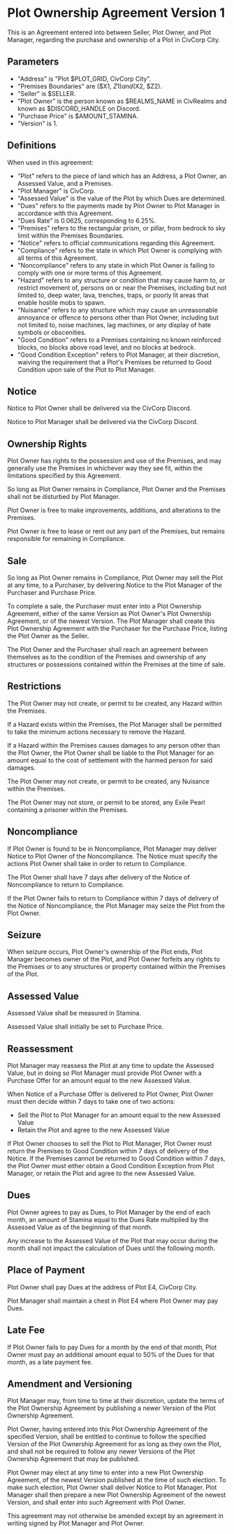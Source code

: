 # Plot Ownership Agreement Version 1

This is an Agreement entered into between Seller, Plot Owner, and Plot Manager, regarding the purchase and ownership of a Plot in CivCorp City.

## Parameters

- "Address" is "Plot $PLOT_GRID, CivCorp City".
- "Premises Boundaries" are ($X1, $Z1) and ($X2, $Z2).
- "Seller" is $SELLER.
- "Plot Owner" is the person known as $REALMS_NAME in CivRealms and known as $DISCORD_HANDLE on Discord.
- "Purchase Price" is $AMOUNT_STAMINA.
- "Version" is 1.

## Definitions

When used in this agreement:
- "Plot" refers to the piece of land which has an Address, a Plot Owner, an Assessed Value, and a Premises.
- "Plot Manager" is CivCorp.
- "Assessed Value" is the value of the Plot by which Dues are determined.
- "Dues" refers to the payments made by Plot Owner to Plot Manager in accordance with this Agreement.
- "Dues Rate" is 0.0625, corresponding to 6.25%.
- "Premises" refers to the rectangular prism, or pillar, from bedrock to sky limit within the Premises Boundaries.
- "Notice" refers to official communications regarding this Agreement.
- "Compliance" refers to the state in which Plot Owner is complying with all terms of this Agreement.
- "Noncompliance" refers to any state in which Plot Owner is failing to comply with one or more terms of this Agreement.
- "Hazard" refers to any structure or condition that may cause harm to, or restrict movement of, persons on or near the Premises, including but not limited to, deep water, lava, trenches, traps, or poorly lit areas that enable hostile mobs to spawn.
- "Nuisance" refers to any structure which may cause an unreasonable annoyance or offence to persons other than Plot Owner, including but not limited to, noise machines, lag machines, or any display of hate symbols or obscenities.
- "Good Condition" refers to a Premises containing no known reinforced blocks, no blocks above road level, and no blocks at bedrock.
- "Good Condition Exception" refers to Plot Manager, at their discretion, waiving the requirement that a Plot's Premises be returned to Good Condition upon sale of the Plot to Plot Manager.

## Notice
Notice to Plot Owner shall be delivered via the CivCorp Discord.

Notice to Plot Manager shall be delivered via the CivCorp Discord.

## Ownership Rights

Plot Owner has rights to the possession and use of the Premises, and may generally use the Premises in whichever way they see fit, within the limitations specified by this Agreement.

So long as Plot Owner remains in Compliance, Plot Owner and the Premises shall not be disturbed by Plot Manager.

Plot Owner is free to make improvements, additions, and alterations to the Premises.

Plot Owner is free to lease or rent out any part of the Premises, but remains responsible for remaining in Compliance.

## Sale

So long as Plot Owner remains in Compliance, Plot Owner may sell the Plot at any time, to a Purchaser, by delivering Notice to the Plot Manager of the Purchaser and Purchase Price.

To complete a sale, the Purchaser must enter into a Plot Ownership Agreement, either of the same Version as Plot Owner's Plot Ownership Agreement, or of the newest Version. The Plot Manager shall create this Plot Ownership Agreement with the Purchaser for the Purchase Price, listing the Plot Owner as the Seller.

The Plot Owner and the Purchaser shall reach an agreement between themselves as to the condition of the Premises and ownership of any structures or possessions contained within the Premises at the time of sale.

## Restrictions

The Plot Owner may not create, or permit to be created, any Hazard within the Premises.

If a Hazard exists within the Premises, the Plot Manager shall be permitted to take the minimum actions necessary to remove the Hazard.

If a Hazard within the Premises causes damages to any person other than the Plot Owner, the Plot Owner shall be liable to the Plot Manager for an amount equal to the cost of settlement with the harmed person for said damages.

The Plot Owner may not create, or permit to be created, any Nuisance within the Premises.

The Plot Owner may not store, or permit to be stored, any Exile Pearl containing a prisoner within the Premises.

## Noncompliance

If Plot Owner is found to be in Noncompliance, Plot Manager may deliver Notice to Plot Owner of the Noncompliance. The Notice must specify the actions Plot Owner shall take in order to return to Compliance.

The Plot Owner shall have 7 days after delivery of the Notice of Noncompliance to return to Compliance.

If the Plot Owner fails to return to Compliance within 7 days of delivery of the Notice of Noncompliance, the Plot Manager may seize the Plot from the Plot Owner.

## Seizure

When seizure occurs, Plot Owner's ownership of the Plot ends, Plot Manager becomes owner of the Plot, and Plot Owner forfeits any rights to the Premises or to any structures or property contained within the Premises of the Plot.

## Assessed Value

Assessed Value shall be measured in Stamina.

Assessed Value shall initially be set to Purchase Price.

## Reassessment
Plot Manager may reassess the Plot at any time to update the Assessed Value, but in doing so Plot Manager must provide Plot Owner with a Purchase Offer for an amount equal to the new Assessed Value.

When Notice of a Purchase Offer is delivered to Plot Owner, Plot Owner must then decide within 7 days to take one of two actions:
- Sell the Plot to Plot Manager for an amount equal to the new Assessed Value
- Retain the Plot and agree to the new Assessed Value

If Plot Owner chooses to sell the Plot to Plot Manager, Plot Owner must return the Premises to Good Condition within 7 days of delivery of the Notice. If the Premises cannot be returned to Good Condition within 7 days, the Plot Owner must either obtain a Good Condition Exception from Plot Manager, or retain the Plot and agree to the new Assessed Value.

## Dues

Plot Owner agrees to pay as Dues, to Plot Manager by the end of each month, an amount of Stamina equal to the Dues Rate multiplied by the Assessed Value as of the beginning of that month.

Any increase to the Assessed Value of the Plot that may occur during the month shall not impact the calculation of Dues until the following month.

## Place of Payment
Plot Owner shall pay Dues at the address of Plot E4, CivCorp City.

Plot Manager shall maintain a chest in Plot E4 where Plot Owner may pay Dues.

## Late Fee

If Plot Owner fails to pay Dues for a month by the end of that month, Plot Owner must pay an additional amount equal to 50% of the Dues for that month, as a late payment fee.

## Amendment and Versioning

Plot Manager may, from time to time at their discretion, update the terms of the Plot Ownership Agreement by publishing a newer Version of the Plot Ownership Agreement.

Plot Owner, having entered into this Plot Ownership Agreement of the specified Version, shall be entitled to continue to follow the specified Version of the Plot Ownership Agreement for as long as they own the Plot, and shall not be required to follow any newer Versions of the Plot Ownership Agreement that may be published.

Plot Owner may elect at any time to enter into a new Plot Ownership Agreement, of the newest Version published at the time of such election. To make such election, Plot Owner shall deliver Notice to Plot Manager. Plot Manager shall then prepare a new Plot Ownership Agreement of the newest Version, and shall enter into such Agreement with Plot Owner.

This agreement may not otherwise be amended except by an agreement in writing signed by Plot Manager and Plot Owner.
